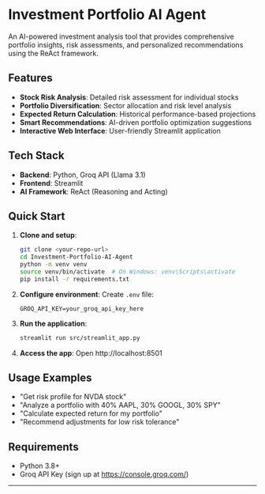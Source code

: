 # Investment Portfolio AI Agent

An AI-powered investment analysis tool that provides comprehensive portfolio insights, risk assessments, and personalized recommendations using the ReAct framework.

## Features

- **Stock Risk Analysis**: Detailed risk assessment for individual stocks
- **Portfolio Diversification**: Sector allocation and risk level analysis
- **Expected Return Calculation**: Historical performance-based projections
- **Smart Recommendations**: AI-driven portfolio optimization suggestions
- **Interactive Web Interface**: User-friendly Streamlit application

## Tech Stack

- **Backend**: Python, Groq API (Llama 3.1)
- **Frontend**: Streamlit
- **AI Framework**: ReAct (Reasoning and Acting)

## Quick Start

1. **Clone and setup**:
   ```bash
   git clone <your-repo-url>
   cd Investment-Portfolio-AI-Agent
   python -m venv venv
   source venv/bin/activate  # On Windows: venv\Scripts\activate
   pip install -r requirements.txt
   ```

2. **Configure environment**:
   Create `.env` file:
   ```
   GROQ_API_KEY=your_groq_api_key_here
   ```

3. **Run the application**:
   ```bash
   streamlit run src/streamlit_app.py
   ```

4. **Access the app**: Open http://localhost:8501

## Usage Examples

- "Get risk profile for NVDA stock"
- "Analyze a portfolio with 40% AAPL, 30% GOOGL, 30% SPY"
- "Calculate expected return for my portfolio"
- "Recommend adjustments for low risk tolerance"

## Requirements

- Python 3.8+
- Groq API Key (sign up at https://console.groq.com/)

---
